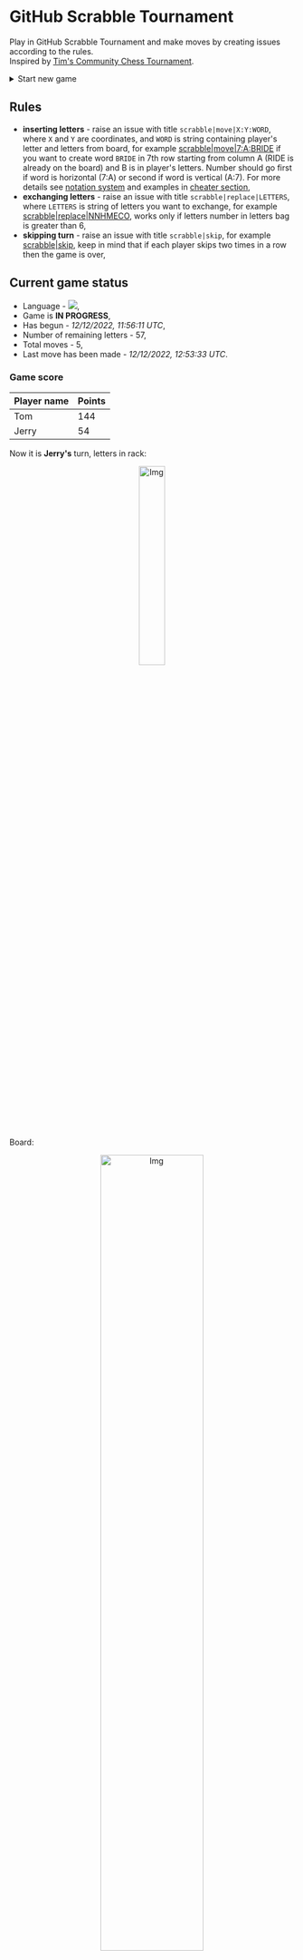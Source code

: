 
# GitHub Scrabble Tournament
Play in GitHub Scrabble Tournament and make moves by creating issues according to the rules.    
Inspired by [Tim's Community Chess Tournament](https://github.com/timburgan/).

<details>
  <summary>Start new game</summary>
  
 
 - [GB](https://github.com/radosz99/radosz99/issues/new?title=scrabble%7Cinit%7CGB&body=Just+push+%27Submit+new+issue%27+or+update+with+your+move)  ![](https://raw.githubusercontent.com/radosz99/radosz99/main/flags/GB.png)
 - [PL](https://github.com/radosz99/radosz99/issues/new?title=scrabble%7Cinit%7CPL&body=Just+push+%27Submit+new+issue%27+or+update+with+your+move)  ![](https://raw.githubusercontent.com/radosz99/radosz99/main/flags/PL.png)
 - [ES](https://github.com/radosz99/radosz99/issues/new?title=scrabble%7Cinit%7CES&body=Just+push+%27Submit+new+issue%27+or+update+with+your+move)  ![](https://raw.githubusercontent.com/radosz99/radosz99/main/flags/ES.png)
 - [DE](https://github.com/radosz99/radosz99/issues/new?title=scrabble%7Cinit%7CDE&body=Just+push+%27Submit+new+issue%27+or+update+with+your+move)  ![](https://raw.githubusercontent.com/radosz99/radosz99/main/flags/DE.png)
 - [FR](https://github.com/radosz99/radosz99/issues/new?title=scrabble%7Cinit%7CFR&body=Just+push+%27Submit+new+issue%27+or+update+with+your+move)  ![](https://raw.githubusercontent.com/radosz99/radosz99/main/flags/FR.png)
</details>
        

## Rules
 - **inserting letters** - raise an issue with title `scrabble|move|X:Y:WORD`, where `X` and `Y` are coordinates, and `WORD` is string containing player's letter and letters from board, for example [scrabble&#124;move&#124;7:A:BRIDE](https://github.com/radosz99/radosz99/issues/new?title=scrabble%7Cmove%7C7%3AA%3ABRIDE&body=Just+push+%27Submit+new+issue%27+or+update+with+your+move) if you want to create word `BRIDE` in 7th row starting from column A (RIDE is already on the board) and B is in player's letters. Number should go first if word is horizontal (7:A) or second if word is vertical (A:7). For more details see [notation system](https://en.wikipedia.org/wiki/Scrabble#Notation_system) and examples in [cheater section](#cheater),
 - **exchanging letters** - raise an issue with title `scrabble|replace|LETTERS`, where `LETTERS` is string of letters you want to exchange, for example [scrabble&#124;replace&#124;NNHMECO](https://github.com/radosz99/radosz99/issues/new?title=scrabble%7Creplace%7CNNHMECO&body=Just+push+%27Submit+new+issue%27+or+update+with+your+move), works only if letters number in letters bag is greater than 6,
 - **skipping turn** - raise an issue with title `scrabble|skip`, for example [scrabble&#124;skip](https://github.com/radosz99/radosz99/issues/new?title=scrabble%7Cskip&body=Just+push+%27Submit+new+issue%27+or+update+with+your+move), keep in mind that if each player skips two times in a row then the game is over,

## Current game status
 - Language - ![](https://raw.githubusercontent.com/radosz99/radosz99/main/flags/DE.png),
 - Game is **IN PROGRESS**,
 - Has begun - *12/12/2022, 11:56:11 UTC*,
 - Number of remaining letters - 57,
 - Total moves - 5,
 - Last move has been made - *12/12/2022, 12:53:33 UTC*.
    
### Game score
| Player name | Points |
 | - | - |  
| Tom | 144
| Jerry | 54

Now it is **Jerry's** turn, letters in rack:
<p align="center">
    <img src="https://raw.githubusercontent.com/radosz99/radosz99/main/rack.png" width=30% alt="Img"/>
</p>

Board:
<p align="center">
<img src="https://raw.githubusercontent.com/radosz99/radosz99/main/board.png" width=60% alt="Img"/>
</p>
    
## User leaderboard
| Moves | Who | Points |
| - | - | - |
| 5 | [@radosz99](github.com/radosz99)| 198

<a name="cheater"></a>
## Cheater section  
Try out my algorithm and check the moves that were found based on the state of the board and rack. :cowboy_hat_face:
<details>
  <summary>Reveal some fancy moves :)</summary>
  
  | Id | Move | Points |
  | - | - | - |  
|1 | [H:11:mich](https://github.com/radosz99/radosz99/issues/new?title=scrabble%7Cmove%7CH%3A11%3Amich&body=Just+push+%27Submit+new+issue%27+or+update+with+your+move) | 39 
|2 | [H:10:chino](https://github.com/radosz99/radosz99/issues/new?title=scrabble%7Cmove%7CH%3A10%3Achino&body=Just+push+%27Submit+new+issue%27+or+update+with+your+move) | 36 
|3 | [H:9:nomine](https://github.com/radosz99/radosz99/issues/new?title=scrabble%7Cmove%7CH%3A9%3Anomine&body=Just+push+%27Submit+new+issue%27+or+update+with+your+move) | 36 
|4 | [O:3:techno](https://github.com/radosz99/radosz99/issues/new?title=scrabble%7Cmove%7CO%3A3%3Atechno&body=Just+push+%27Submit+new+issue%27+or+update+with+your+move) | 33 
|5 | [H:9:omnien](https://github.com/radosz99/radosz99/issues/new?title=scrabble%7Cmove%7CH%3A9%3Aomnien&body=Just+push+%27Submit+new+issue%27+or+update+with+your+move) | 30 
|6 | [O:0:conte](https://github.com/radosz99/radosz99/issues/new?title=scrabble%7Cmove%7CO%3A0%3Aconte&body=Just+push+%27Submit+new+issue%27+or+update+with+your+move) | 27 
|7 | [H:11:eich](https://github.com/radosz99/radosz99/issues/new?title=scrabble%7Cmove%7CH%3A11%3Aeich&body=Just+push+%27Submit+new+issue%27+or+update+with+your+move) | 27 
|8 | [H:11:mine](https://github.com/radosz99/radosz99/issues/new?title=scrabble%7Cmove%7CH%3A11%3Amine&body=Just+push+%27Submit+new+issue%27+or+update+with+your+move) | 27 
|9 | [H:11:minn](https://github.com/radosz99/radosz99/issues/new?title=scrabble%7Cmove%7CH%3A11%3Aminn&body=Just+push+%27Submit+new+issue%27+or+update+with+your+move) | 27 
|10 | [5:J:mensch](https://github.com/radosz99/radosz99/issues/new?title=scrabble%7Cmove%7C5%3AJ%3Amensch&body=Just+push+%27Submit+new+issue%27+or+update+with+your+move) | 26 
</details>
    
## Latest moves
<details>
<summary>Show 10 latest moves</summary>
  
  
  | Id | Type | Move / Letters to replace | Created words / New letters | Date | Points | Player | Who |
  | - | - | - | - | - | - | - | - |
|4| INSERT | 12:F:privaten | ['PRIVATEN'] | 12/12/2022, 12:53:33 UTC | 96 | Tom | [@radosz99](github.com/radosz99) |
|3| INSERT | 3:J:genäht | ['GENÄHT'] | 12/12/2022, 12:31:18 UTC | 28 | Jerry | [@radosz99](github.com/radosz99) |
|2| INSERT | M:2:fäusten | ['FÄUSTEN'] | 12/12/2022, 12:30:36 UTC | 34 | Tom | [@radosz99](github.com/radosz99) |
|1| INSERT | K:7:abkamt | ['ABKAMT'] | 12/12/2022, 12:00:45 UTC | 26 | Jerry | [@radosz99](github.com/radosz99) |
|0| INSERT | 7:H:entase | ['ENTASE'] | 12/12/2022, 11:59:14 UTC | 14 | Tom | [@radosz99](github.com/radosz99) |
</details>
    